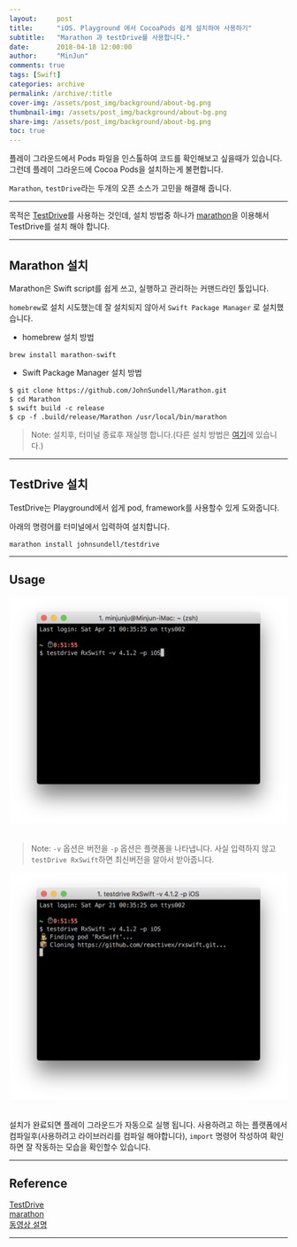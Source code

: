 ```yaml
---
layout:     post
title:      "iOS. Playground 에서 CocoaPods 쉽게 설치하여 사용하기"
subtitle:   "Marathon 과 testDrive를 사용합니다."
date:       2018-04-18 12:00:00
author:     "MinJun"
comments: true 
tags: [Swift]
categories: archive
permalink: /archive/:title
cover-img: /assets/post_img/background/about-bg.png
thumbnail-img: /assets/post_img/background/about-bg.png
share-img: /assets/post_img/background/about-bg.png
toc: true
---
```


플레이 그라운드에서 Pods 파일을 인스톨하여 코드를 확인해보고 싶을때가 있습니다. 그런데 플레이 그라운드에 Cocoa Pods을 설치하는게 불편합니다. 

`Marathon`, `testDrive`라는 두개의 오픈 소스가 고민을 해결해 줍니다.

---

목적은 [TestDrive](https://github.com/JohnSundell/TestDrive)를 사용하는 것인데, 설치 방법중 하나가 [marathon](https://github.com/johnsundell/marathon)을 이용해서 TestDrive를 설치 해야 합니다. 

---

## Marathon 설치

Marathon은 Swift script를 쉽게 쓰고, 실행하고 관리하는 커맨드라인 툴입니다. 

`homebrew`로 설치 시도했는데 잘 설치되지 않아서 `Swift Package Manager` 로 설치했습니다. 

- homebrew 설치 방법

```
brew install marathon-swift
```

- Swift Package Manager 설치 방법

```
$ git clone https://github.com/JohnSundell/Marathon.git
$ cd Marathon
$ swift build -c release
$ cp -f .build/release/Marathon /usr/local/bin/marathon
```

> Note: 설치후, 터미널 종료후 재실행 합니다.(다른 설치 방법은 [여기](https://github.com/johnsundell/marathon)에 있습니다.)

---

## TestDrive 설치

TestDrive는 Playground에서 쉽게 pod, framework를 사용할수 있게 도와줍니다. 

아래의 명령어를 터미널에서 입력하여 설치합니다. 

```
marathon install johnsundell/testdrive
```

---

## Usage 

<center><img src="/assets/post_img/posts/TestDrive.png" width="700"></center> <br> 

> Note: `-v` 옵션은 버전을 `-p` 옵션은 플랫폼을 나타냅니다. 사실 입력하지 않고 `testDrive RxSwift`하면 최신버전을 알아서 받아줍니다. 

<center><img src="/assets/post_img/posts/TestDrive1.png" width="700"></center> <br> 

설치가 완료되면 플레이 그라운드가 자동으로 실행 됩니다. 사용하려고 하는 플랫폼에서 컴파일후(사용하려고 라이브러리를 컴파일 해야합니다), `import` 명령어 작성하여 확인하면 잘 작동하는 모습을 확인할수 있습니다.


---

## Reference 


[TestDrive](https://github.com/JohnSundell/TestDrive)<br>
[marathon](https://github.com/johnsundell/marathon)<br>
[동영상 설명](https://www.youtube.com/watch?v=qf7xVYYsR0Y&t=282s)





---








